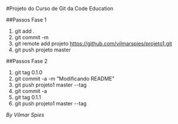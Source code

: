 #Projeto do Curso de Git da Code Education

##Passos Fase 1
1. git add .
2. git commit -m 
3. git remote add projeto https://github.com/vilmarspies/projeto1.git
4. git push projeto master

##Passos Fase 2
1. git tag 0.1.0
2. git commit -a -m "Modificando README"
3. git push projeto1 master --tag
4. git commit -a 
5. git tag 0.1.1
6. git push projeto1 master --tag

*By Vilmar Spies*